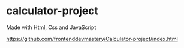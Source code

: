 # calculator-project
Made with Html, Css and JavaScript

https://github.com/frontenddevmastery/Calculator-project/index.html

